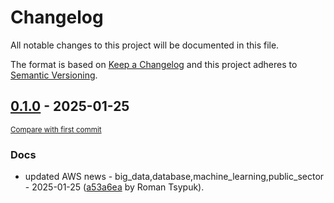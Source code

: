 # Changelog

All notable changes to this project will be documented in this file.

The format is based on [Keep a Changelog](http://keepachangelog.com/en/1.0.0/)
and this project adheres to [Semantic Versioning](http://semver.org/spec/v2.0.0.html).

<!-- insertion marker -->
## [0.1.0](https://github.com/tsypuk/aws-news/releases/tag/ver-2025-01-250.1.0) - 2025-01-25

<small>[Compare with first commit](https://github.com/tsypuk/aws-news/compare/bb210ce045f521363bb46f0b30d59e2778acc7ea...ver-2025-01-25)</small>

### Docs

- updated AWS news - big_data,database,machine_learning,public_sector - 2025-01-25 ([a53a6ea](https://github.com/tsypuk/aws-news/commit/a53a6ea1a82a04799eb0fd903886080b36fafbd9) by Roman Tsypuk).


